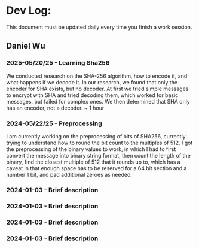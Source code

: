 # Dev Log:

This document must be updated daily every time you finish a work session.

## Daniel Wu

### 2025-05/20/25 - Learning Sha256
We conducted research on the SHA-256 algorithm, how to encode it, and what happens if we decode it. In our research, we found that only the encoder for SHA exists, but no decoder. At first we tried simple messages to encrypt with SHA and tried decoding them, which worked for basic messages, but failed for complex ones. We then determined that SHA only has an encoder, not a decoder. ~ 1 hour

### 2024-05/22/25 - Preprocessing
I am currently working on the preprocessing of bits of SHA256, currently trying to understand how to round the bit count to the multiples of 512. I got the preprocessing of the binary values to work, in which I had to first convert the message into binary string format, then count the length of the binary, find the closest multiple of 512 that it rounds up to, which has a caveat in that enough space has to be reserved for a 64 bit section and a number 1 bit, and pad additional zeroes as needed.

### 2024-01-03 - Brief description

### 2024-01-03 - Brief description

### 2024-01-03 - Brief description

### 2024-01-03 - Brief description

